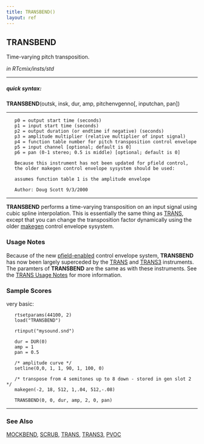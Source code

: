 ```yaml
---
title: TRANSBEND()
layout: ref
---
```


## TRANSBEND

Time-varying pitch transposition.

*in RTcmix/insts/std*  
  

-----

##### quick syntax:

**TRANSBEND**(outsk, insk, dur, amp, pitchenvgenno\[, inputchan, pan\])

-----

  

``` 
   p0 = output start time (seconds)
   p1 = input start time (seconds)
   p2 = output duration (or endtime if negative) (seconds)
   p3 = amplitude multiplier (relative multiplier of input signal)
   p4 = function table number for pitch transposition control envelope
   p5 = input channel [optional; default is 0]
   p6 = pan (0-1 stereo; 0.5 is middle) [optional; default is 0]

   Because this instrument has not been updated for pfield control,
   the older makegen control envelope sysystem should be used:

   assumes function table 1 is the amplitude envelope

   Author: Doug Scott 9/3/2000
```

  

-----

  
**TRANSBEND** performs a time-varying transposition on an input signal
using cubic spline interpolation. This is essentially the same thing as
[TRANS](TRANS.html), except that you can change the transposition factor
dynamically using the older [makegen](../scorefile/makegen.html) control
envelope sysystem.

### Usage Notes

Because of the new [pfield-enabled](pfield-enabled.html) control
envelope system, **TRANSBEND** has now been largely superceded by the
[TRANS](TRANS.html) and [TRANS3](TRANS3.html) instruments. The paramters
of **TRANSBEND** are the same as with these instruments. See the [TRANS
Usage Notes](TRANS.html#usage_notes) for more information.

### Sample Scores

very basic:

``` 
   rtsetparams(44100, 2)
   load("TRANSBEND")
   
   rtinput("mysound.snd")
   
   dur = DUR(0)
   amp = 1
   pan = 0.5
   
   /* amplitude curve */
   setline(0,0, 1, 1, 90, 1, 100, 0)
   
   /* transpose from 4 semitones up to 8 down - stored in gen slot 2 */
   makegen(-2, 18, 512, 1,.04, 512,-.08)
   
   TRANSBEND(0, 0, dur, amp, 2, 0, pan)
```

  

-----

### See Also

[MOCKBEND](MOCKBEND.html), [SCRUB](SCRUB.html), [TRANS](TRANS.html),
[TRANS3](TRANS3.html), [PVOC](PVOC.html)
